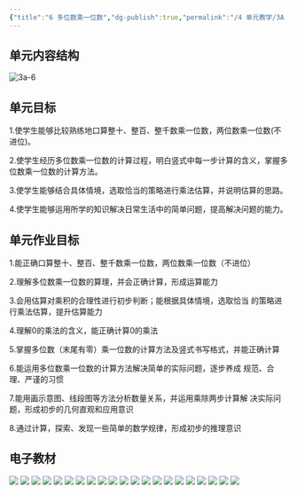 ```yaml
---
{"title":"6 多位数乘一位数","dg-publish":true,"permalink":"/4 单元教学/3A 三上/6 多位数乘一位数/","dgPassFrontmatter":true,"noteIcon":""}
---
```



## 单元内容结构

![3a-6](https://r2.edui123.com/2023/05/3a-6.png)

## 单元目标

1.使学生能够比较熟练地口算整十、整百、整千数乘一位数，两位数乘一位数(不进位)。

2.使学生经历多位数乘一位数的计算过程，明白竖式中每一步计算的含义，掌握多位数乘一位数的计算方法。

3.使学生能够结合具体情境，选取恰当的策略进行乘法估算，并说明估算的思路。

4.使学生能够运用所学的知识解决日常生活中的简单问题，提高解决问题的能力。

## 单元作业目标

1.能正确口算整十、整百、整千数乘一位数，两位数乘一位数（不进位）

2.理解多位数乘一位数的算理，并会正确计算，形成运算能力

3.会用估算对乘积的合理性进行初步判断；能根据具体情境，选取恰当 的策略进行乘法估算，提升估算能力

4.理解0的乘法的含义，能正确计算0的乘法

5.掌握多位数（末尾有零）乘一位数的计算方法及竖式书写格式，并能正确计算

6.能运用多位数乘一位数的计算方法解决简单的实际问题，逐步养成 规范、合理、严谨的习惯

7.能用画示意图、线段图等方法分析数量关系，并运用乘除两步计算解 决实际问题，形成初步的几何直观和应用意识

8.通过计算，探索、发现一些简单的数学规律，形成初步的推理意识 


## 电子教材

<p class="grid-4">
	<img loading="lazy" decoding="async" src="https://book.pep.com.cn/1221001301141/files/mobile/62.jpg">
	<img loading="lazy" decoding="async" src="https://book.pep.com.cn/1221001301141/files/mobile/63.jpg">
	<img loading="lazy" decoding="async" src="https://book.pep.com.cn/1221001301141/files/mobile/64.jpg">
	<img loading="lazy" decoding="async" src="https://book.pep.com.cn/1221001301141/files/mobile/65.jpg">
	<img loading="lazy" decoding="async" src="https://book.pep.com.cn/1221001301141/files/mobile/66.jpg">
	<img loading="lazy" decoding="async" src="https://book.pep.com.cn/1221001301141/files/mobile/67.jpg">
	<img loading="lazy" decoding="async" src="https://book.pep.com.cn/1221001301141/files/mobile/68.jpg">
	<img loading="lazy" decoding="async" src="https://book.pep.com.cn/1221001301141/files/mobile/69.jpg">
	<img loading="lazy" decoding="async" src="https://book.pep.com.cn/1221001301141/files/mobile/70.jpg">
	<img loading="lazy" decoding="async" src="https://book.pep.com.cn/1221001301141/files/mobile/71.jpg">
	<img loading="lazy" decoding="async" src="https://book.pep.com.cn/1221001301141/files/mobile/72.jpg">
	<img loading="lazy" decoding="async" src="https://book.pep.com.cn/1221001301141/files/mobile/73.jpg">
	<img loading="lazy" decoding="async" src="https://book.pep.com.cn/1221001301141/files/mobile/74.jpg">
	<img loading="lazy" decoding="async" src="https://book.pep.com.cn/1221001301141/files/mobile/75.jpg">
	<img loading="lazy" decoding="async" src="https://book.pep.com.cn/1221001301141/files/mobile/76.jpg">
	<img loading="lazy" decoding="async" src="https://book.pep.com.cn/1221001301141/files/mobile/77.jpg">
	<img loading="lazy" decoding="async" src="https://book.pep.com.cn/1221001301141/files/mobile/78.jpg">
	<img loading="lazy" decoding="async" src="https://book.pep.com.cn/1221001301141/files/mobile/79.jpg">
	<img loading="lazy" decoding="async" src="https://book.pep.com.cn/1221001301141/files/mobile/80.jpg">
	<img loading="lazy" decoding="async" src="https://book.pep.com.cn/1221001301141/files/mobile/81.jpg">
	<img loading="lazy" decoding="async" src="https://book.pep.com.cn/1221001301141/files/mobile/82.jpg">
</p>
